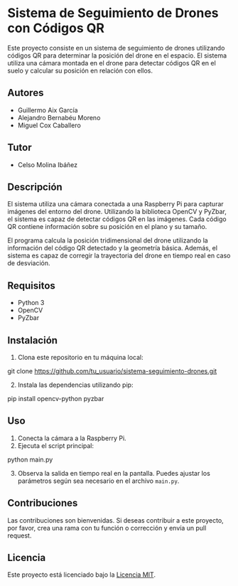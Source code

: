 # Sistema de Seguimiento de Drones con Códigos QR

Este proyecto consiste en un sistema de seguimiento de drones utilizando códigos QR para determinar la posición del drone en el espacio. El sistema utiliza una cámara montada en el drone para detectar códigos QR en el suelo y calcular su posición en relación con ellos.

## Autores

- Guillermo Aix García
- Alejandro Bernabéu Moreno
- Miguel Cox Caballero

## Tutor

- Celso Molina Ibáñez

## Descripción

El sistema utiliza una cámara conectada a una Raspberry Pi para capturar imágenes del entorno del drone. Utilizando la biblioteca OpenCV y PyZbar, el sistema es capaz de detectar códigos QR en las imágenes. Cada código QR contiene información sobre su posición en el plano y su tamaño.

El programa calcula la posición tridimensional del drone utilizando la información del código QR detectado y la geometría básica. Además, el sistema es capaz de corregir la trayectoria del drone en tiempo real en caso de desviación.

## Requisitos

- Python 3
- OpenCV
- PyZbar

## Instalación


1. Clona este repositorio en tu máquina local:

git clone https://github.com/tu_usuario/sistema-seguimiento-drones.git


2. Instala las dependencias utilizando pip:

pip install opencv-python pyzbar

## Uso

1. Conecta la cámara a la Raspberry Pi.
2. Ejecuta el script principal:

python main.py


3. Observa la salida en tiempo real en la pantalla. Puedes ajustar los parámetros según sea necesario en el archivo `main.py`.

## Contribuciones

Las contribuciones son bienvenidas. Si deseas contribuir a este proyecto, por favor, crea una rama con tu función o corrección y envía un pull request.

## Licencia

Este proyecto está licenciado bajo la [Licencia MIT](LICENSE).
